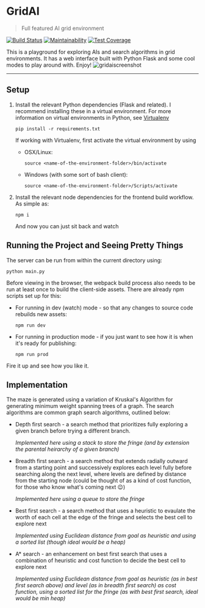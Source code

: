 # GridAI
>Full featured AI grid environment

[![Build Status](https://travis-ci.org/ananthamapod/GridAI.svg?branch=master)](https://travis-ci.org/ananthamapod/GridAI)
[![Maintainability](https://api.codeclimate.com/v1/badges/575e981e7fac05babf37/maintainability)](https://codeclimate.com/github/ananthamapod/GridAI/maintainability)
[![Test Coverage](https://api.codeclimate.com/v1/badges/575e981e7fac05babf37/test_coverage)](https://codeclimate.com/github/ananthamapod/GridAI/test_coverage)

This is a playground for exploring AIs and search algorithms in grid environments. It has a web interface built with Python Flask and some cool modes to play around with. Enjoy!
![gridaiscreenshot](https://user-images.githubusercontent.com/5254722/31338745-80177be2-acce-11e7-9058-cc9f7a6b1c7c.png)

---

## Setup
1. Install the relevant Python dependencies (Flask and related). I recommend installing these in a virtual environment. For more information on virtual environments in Python, see [Virtualenv](http://docs.python-guide.org/en/latest/dev/virtualenvs/)

       pip install -r requirements.txt

    If working with Virtualenv, first activate the virtual environment by using
    * OSX/Linux:

          source <name-of-the-environment-folder>/bin/activate


    * Windows (with some sort of bash client):

          source <name-of-the-environment-folder>/Scripts/activate

2. Install the relevant node dependencies for the frontend build workflow. As simple as:

       npm i
   
   And now you can just sit back and watch

## Running the Project and Seeing Pretty Things
The server can be run from within the current directory using:

    python main.py
    
Before viewing in the browser, the webpack build process also needs to be run at least once to build the client-side assets. There are already npm scripts set up for this:

* For running in dev (watch) mode - so that any changes to source code rebuilds new assets:

      npm run dev


* For running in production mode - if you just want to see how it is when it's ready for publishing:

      npm run prod

Fire it up and see how you like it.

## Implementation
The maze is generated using a variation of Kruskal's Algorithm for generating minimum weight spanning trees of a graph. The search algorithms are common graph search algorithms, outlined below:

* Depth first search - a search method that prioritizes fully exploring a given branch before trying a different branch.

    *Implemented here using a stack to store the fringe (and by extension the parental heirarchy of a given branch)*

* Breadth first search - a search method that extends radially outward from a starting point and successively explores each level fully before searching along the next level, where levels are defined by distance from the starting node (could be thought of as a kind of cost function, for those who know what's coming next :wink:)

    *Implemented here using a queue to store the fringe*

* Best first search - a search method that uses a heuristic to evaulate the worth of each cell at the edge of the fringe and selects the best cell to explore next

    *Implemented using Euclidean distance from goal as heuristic and using a sorted list (though ideal would be a heap)*

* A\* search - an enhancement on best first search that uses a combination of heuristic and cost function to decide the best cell to explore next

    *Implemented using Euclidean distance from goal as heuristic (as in best first search above) and level (as in breadth first search) as cost function, using a sorted list for the fringe (as with best first search, ideal would be min heap)*
